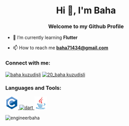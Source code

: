 <h1 align="center">Hi 👋, I'm Baha</h1>
<h3 align="center">Welcome to my Github Profile</h3>

- 🌱 I’m currently learning **Flutter**

- 📫 How to reach me **baha71434@gmail.com**

<h3 align="left">Connect with me:</h3>
<p align="left">
<a href="https://linkedin.com/in/baha kuzudişli" target="blank"><img align="center" src="https://raw.githubusercontent.com/rahuldkjain/github-profile-readme-generator/master/src/images/icons/Social/linked-in-alt.svg" alt="baha kuzudişli" height="30" width="40" /></a>
<a href="https://www.hackerrank.com/20_baha kuzudisli" target="blank"><img align="center" src="https://raw.githubusercontent.com/rahuldkjain/github-profile-readme-generator/master/src/images/icons/Social/hackerrank.svg" alt="20_baha kuzudisli" height="30" width="40" /></a>
</p>

<h3 align="left">Languages and Tools:</h3>
<p align="left"> <a href="https://www.cprogramming.com/" target="_blank" rel="noreferrer"> <img src="https://raw.githubusercontent.com/devicons/devicon/master/icons/c/c-original.svg" alt="c" width="40" height="40"/> </a> <a href="https://dart.dev" target="_blank" rel="noreferrer"> <img src="https://www.vectorlogo.zone/logos/dartlang/dartlang-icon.svg" alt="dart" width="40" height="40"/> </a> <a href="https://www.java.com" target="_blank" rel="noreferrer"> <img src="https://raw.githubusercontent.com/devicons/devicon/master/icons/java/java-original.svg" alt="java" width="40" height="40"/> </a> </p>

<p><img align="center" src="https://github-readme-stats.vercel.app/api/top-langs?username=engineerbaha&show_icons=true&locale=en&layout=compact" alt="engineerbaha" /></p>

